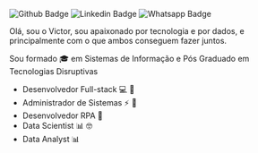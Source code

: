 ![Github Badge](https://img.shields.io/badge/-Github-000?style=flat-square&logo=Github&logoColor=white&link=https://github.com/victorhgalves/)
![Linkedin Badge](https://img.shields.io/badge/-LinkedIn-blue?style=flat-square&logo=Linkedin&logoColor=white&link=https://www.linkedin.com/in/victorhgalves/)
![Whatsapp Badge](https://img.shields.io/badge/-Whatsapp-4CA143?style=flat-square&labelColor=4CA143&logo=whatsapp&logoColor=white&link=https://api.whatsapp.com/send?phone=5561983181951&text=Opa)

Olá, sou o Victor, sou apaixonado por tecnologia e por dados, e principalmente com o que ambos conseguem fazer juntos.

Sou formado :mortar_board: em Sistemas de Informação e Pós Graduado em Tecnologias Disruptivas

- Desenvolvedor Full-stack 💻 :floppy_disk:
- Administrador de Sistemas ⚡ :satellite:
- Desenvolvedor RPA :robot:
- Data Scientist 📊 :nerd_face:
- Data Analyst 📊

